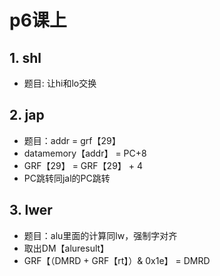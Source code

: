 # p6课上

## 1. shl

- 题目: 让hi和lo交换



## 2. jap

- 题目：addr = grf【29】
- datamemory【addr】 = PC+8
- GRF【29】 = GRF【29】 + 4
- PC跳转同jal的PC跳转



## 3. lwer

- 题目：alu里面的计算同lw，强制字对齐
- 取出DM【aluresult】
- GRF【（DMRD + GRF【rt】）& 0x1e】 = DMRD